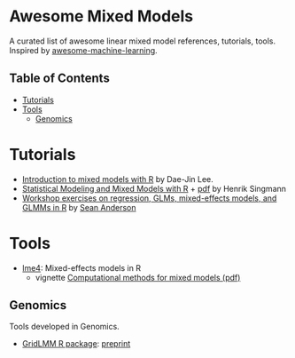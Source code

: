# Awesome Mixed Models 

A curated list of awesome linear mixed model references, tutorials, tools.
Inspired by [awesome-machine-learning](https://github.com/josephmisiti/awesome-machine-learning).

## Table of Contents

- [Tutorials](#tutorials)
- [Tools](#Tools)
  - [Genomics](#Genomics)


# Tutorials

- [Introduction to mixed models with R](https://idaejin.github.io/bcam-courses/neiker-2016/material/mixed-models/) by Dae-Jin Lee.
- [Statistical Modeling and Mixed Models with R](https://github.com/singmann/mixed_model_workshop) + [pdf](https://cran.r-project.org/web/packages/afex/vignettes/introduction-mixed-models.pdf) by Henrik Singmann
- [Workshop exercises on regression, GLMs, mixed-effects models, and GLMMs in R](https://github.com/seananderson/glmm-course) by [Sean Anderson](https://github.com/seananderson)


# Tools

- [lme4](https://github.com/lme4/lme4): Mixed-effects models in R
    - vignette [Computational methods for mixed models (pdf)](https://cran.r-project.org/web/packages/lme4/vignettes/Theory.pdf)

## Genomics

Tools developed in Genomics.

- [GridLMM R package](https://github.com/deruncie/GridLMM): [preprint](https://www.biorxiv.org/content/early/2018/07/23/373902)
